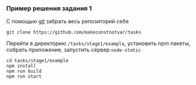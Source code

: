 ### Пример решения задания 1
C помощью [git](https://git-scm.com/) забрать весь репозиторий себе 
```
git clone https://github.com/makeconstnotvar/tasks
```

Перейти в директорию `/tasks/stage1/example`, установить npm пакеты, собрать приложение, запустить сервер `node-static`  

```
cd tasks/stage1/example
npm install
npm run build
npm run start
```